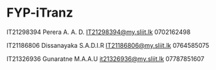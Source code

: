 ﻿# FYP-iTranz


IT21298394
Perera A. A. D.
IT21298394@my.sliit.lk
0702162498

IT21186806
Dissanayaka S.A.D.I.R
IT21186806@my.sliit.lk
0764585075


IT21326936
Gunaratne M.A.A.U
it21326936@my.sliit.lk
07787851607
